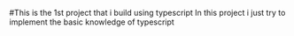#This is the 1st project that i build using typescript 
In this project i just try to implement the basic knowledge of typescript 